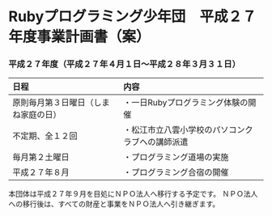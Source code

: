 # Rubyプログラミング少年団　平成２７年度事業計画書（案）

### 平成２７年度（平成２７年４月１日～平成２８年３月３１日）

| 日程 | 内容 |
|:------------|:------------|
| 原則毎月第３日曜日（しまね家庭の日） | ・一日Rubyプログラミング体験の開催 |
| 不定期、全１２回 | ・松江市立八雲小学校のパソコンクラブへの講師派遣 |
| 毎月第２土曜日 | ・プログラミング道場の実施 |
| 平成２７年８月 | ・プログラミング合宿の開催 |

本団体は平成２７年９月を目処にＮＰＯ法人へ移行する予定です。
ＮＰＯ法人への移行後は、すべての財産と事業をＮＰＯ法人へ引き継ぎます。
